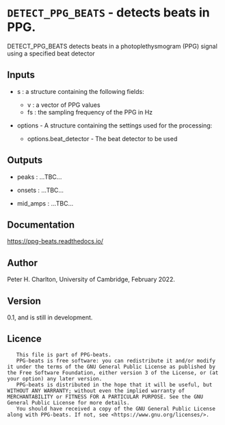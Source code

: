 # `DETECT_PPG_BEATS` - detects beats in PPG.
DETECT_PPG_BEATS detects beats in a photoplethysmogram (PPG) signal
using a specified beat detector

##  Inputs
+   s : a structure containing the following fields:
    
     - v : a vector of PPG values
     - fs : the sampling frequency of the PPG in Hz
    
+   options - A structure containing the settings used for the processing:
    
     - options.beat_detector  - The beat detector to be used
    
##  Outputs
+   peaks : ...TBC...
    
+   onsets : ...TBC...
    
+   mid_amps : ...TBC...
    
##  Documentation
<https://ppg-beats.readthedocs.io/>

##  Author
Peter H. Charlton, University of Cambridge, February 2022.

##  Version
0.1, and is still in development.

##  Licence
       This file is part of PPG-beats.
       PPG-beats is free software: you can redistribute it and/or modify it under the terms of the GNU General Public License as published by the Free Software Foundation, either version 3 of the License, or (at your option) any later version.
       PPG-beats is distributed in the hope that it will be useful, but WITHOUT ANY WARRANTY; without even the implied warranty of MERCHANTABILITY or FITNESS FOR A PARTICULAR PURPOSE. See the GNU General Public License for more details.
       You should have received a copy of the GNU General Public License along with PPG-beats. If not, see <https://www.gnu.org/licenses/>.
